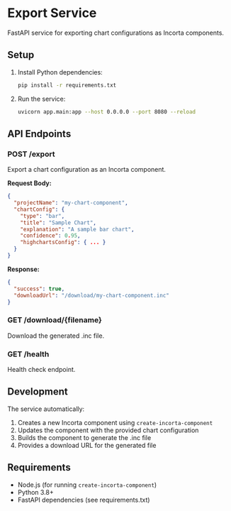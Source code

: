 # Export Service

FastAPI service for exporting chart configurations as Incorta components.

## Setup

1. Install Python dependencies:
   ```bash
   pip install -r requirements.txt
   ```

2. Run the service:
   ```bash
   uvicorn app.main:app --host 0.0.0.0 --port 8080 --reload
   ```

## API Endpoints

### POST /export
Export a chart configuration as an Incorta component.

**Request Body:**
```json
{
  "projectName": "my-chart-component",
  "chartConfig": {
    "type": "bar",
    "title": "Sample Chart",
    "explanation": "A sample bar chart",
    "confidence": 0.95,
    "highchartsConfig": { ... }
  }
}
```

**Response:**
```json
{
  "success": true,
  "downloadUrl": "/download/my-chart-component.inc"
}
```

### GET /download/{filename}
Download the generated .inc file.

### GET /health
Health check endpoint.

## Development

The service automatically:
1. Creates a new Incorta component using `create-incorta-component`
2. Updates the component with the provided chart configuration
3. Builds the component to generate the .inc file
4. Provides a download URL for the generated file

## Requirements

- Node.js (for running `create-incorta-component`)
- Python 3.8+
- FastAPI dependencies (see requirements.txt)
